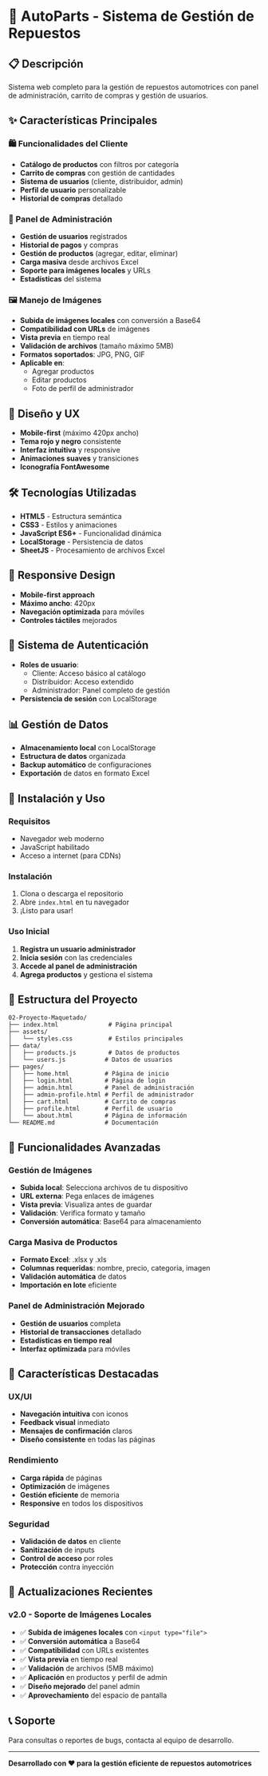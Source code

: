 # 🚗 AutoParts - Sistema de Gestión de Repuestos

## 📋 Descripción
Sistema web completo para la gestión de repuestos automotrices con panel de administración, carrito de compras y gestión de usuarios.

## ✨ Características Principales

### 🛍️ Funcionalidades del Cliente
- **Catálogo de productos** con filtros por categoría
- **Carrito de compras** con gestión de cantidades
- **Sistema de usuarios** (cliente, distribuidor, admin)
- **Perfil de usuario** personalizable
- **Historial de compras** detallado

### 🔧 Panel de Administración
- **Gestión de usuarios** registrados
- **Historial de pagos** y compras
- **Gestión de productos** (agregar, editar, eliminar)
- **Carga masiva** desde archivos Excel
- **Soporte para imágenes locales** y URLs
- **Estadísticas** del sistema

### 🖼️ Manejo de Imágenes
- **Subida de imágenes locales** con conversión a Base64
- **Compatibilidad con URLs** de imágenes
- **Vista previa** en tiempo real
- **Validación de archivos** (tamaño máximo 5MB)
- **Formatos soportados**: JPG, PNG, GIF
- **Aplicable en**:
  - Agregar productos
  - Editar productos
  - Foto de perfil de administrador

## 🎨 Diseño y UX
- **Mobile-first** (máximo 420px ancho)
- **Tema rojo y negro** consistente
- **Interfaz intuitiva** y responsive
- **Animaciones suaves** y transiciones
- **Iconografía FontAwesome**

## 🛠️ Tecnologías Utilizadas
- **HTML5** - Estructura semántica
- **CSS3** - Estilos y animaciones
- **JavaScript ES6+** - Funcionalidad dinámica
- **LocalStorage** - Persistencia de datos
- **SheetJS** - Procesamiento de archivos Excel

## 📱 Responsive Design
- **Mobile-first approach**
- **Máximo ancho**: 420px
- **Navegación optimizada** para móviles
- **Controles táctiles** mejorados

## 🔐 Sistema de Autenticación
- **Roles de usuario**:
  - Cliente: Acceso básico al catálogo
  - Distribuidor: Acceso extendido
  - Administrador: Panel completo de gestión
- **Persistencia de sesión** con LocalStorage

## 📊 Gestión de Datos
- **Almacenamiento local** con LocalStorage
- **Estructura de datos** organizada
- **Backup automático** de configuraciones
- **Exportación** de datos en formato Excel

## 🚀 Instalación y Uso

### Requisitos
- Navegador web moderno
- JavaScript habilitado
- Acceso a internet (para CDNs)

### Instalación
1. Clona o descarga el repositorio
2. Abre `index.html` en tu navegador
3. ¡Listo para usar!

### Uso Inicial
1. **Registra un usuario administrador**
2. **Inicia sesión** con las credenciales
3. **Accede al panel de administración**
4. **Agrega productos** y gestiona el sistema

## 📁 Estructura del Proyecto
```
02-Proyecto-Maquetado/
├── index.html              # Página principal
├── assets/
│   └── styles.css          # Estilos principales
├── data/
│   ├── products.js         # Datos de productos
│   └── users.js           # Datos de usuarios
├── pages/
│   ├── home.html          # Página de inicio
│   ├── login.html         # Página de login
│   ├── admin.html         # Panel de administración
│   ├── admin-profile.html # Perfil de administrador
│   ├── cart.html          # Carrito de compras
│   ├── profile.html       # Perfil de usuario
│   └── about.html         # Página de información
└── README.md              # Documentación
```

## 🔧 Funcionalidades Avanzadas

### Gestión de Imágenes
- **Subida local**: Selecciona archivos de tu dispositivo
- **URL externa**: Pega enlaces de imágenes
- **Vista previa**: Visualiza antes de guardar
- **Validación**: Verifica formato y tamaño
- **Conversión automática**: Base64 para almacenamiento

### Carga Masiva de Productos
- **Formato Excel**: .xlsx y .xls
- **Columnas requeridas**: nombre, precio, categoria, imagen
- **Validación automática** de datos
- **Importación en lote** eficiente

### Panel de Administración Mejorado
- **Gestión de usuarios** completa
- **Historial de transacciones** detallado
- **Estadísticas en tiempo real**
- **Interfaz optimizada** para móviles

## 🎯 Características Destacadas

### UX/UI
- **Navegación intuitiva** con iconos
- **Feedback visual** inmediato
- **Mensajes de confirmación** claros
- **Diseño consistente** en todas las páginas

### Rendimiento
- **Carga rápida** de páginas
- **Optimización** de imágenes
- **Gestión eficiente** de memoria
- **Responsive** en todos los dispositivos

### Seguridad
- **Validación de datos** en cliente
- **Sanitización** de inputs
- **Control de acceso** por roles
- **Protección** contra inyección

## 🔄 Actualizaciones Recientes

### v2.0 - Soporte de Imágenes Locales
- ✅ **Subida de imágenes locales** con `<input type="file">`
- ✅ **Conversión automática** a Base64
- ✅ **Compatibilidad** con URLs existentes
- ✅ **Vista previa** en tiempo real
- ✅ **Validación** de archivos (5MB máximo)
- ✅ **Aplicación** en productos y perfil de admin
- ✅ **Diseño mejorado** del panel admin
- ✅ **Aprovechamiento** del espacio de pantalla

## 📞 Soporte
Para consultas o reportes de bugs, contacta al equipo de desarrollo.

---

**Desarrollado con ❤️ para la gestión eficiente de repuestos automotrices**
